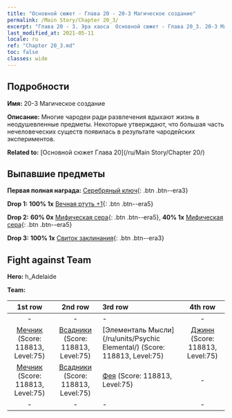 ```yaml
---
title: "Основной сюжет - Глава 20 - 20-3 Магическое создание"
permalink: /Main Story/Chapter 20_3/
excerpt: "Глава 20 - 3. Эра хаоса  Основной сюжет - Глава 20_3. 20-3 Магическое создание"
last_modified_at: 2021-05-11
locale: ru
ref: "Chapter 20_3.md"
toc: false
classes: wide
---
```


## Подробности

 **Имя:** 20-3 Магическое создание

 **Описание:** Многие чародеи ради развлечения вдыхают жизнь в неодушевленные предметы. Некоторые утверждают, что большая часть нечеловеческих существ появилась в результате чародейских экспериментов.

 **Related to:** [Основной сюжет Глава 20](/ru/Main Story/Chapter 20/)

## Выпавшие предметы

 **Первая полная награда:** [Серебряный ключ](/ItemsRU/con_693/){: .btn .btn--era3}

 **Drop 1:** **100% 1x** [Вечная ртуть +1](/ItemsRU/mat_70/){: .btn .btn--era5}

 **Drop 2:** **60% 0x** [Мифическая сера](/ItemsRU/mat_64/){: .btn .btn--era5}, **40% 1x** [Мифическая сера](/ItemsRU/mat_64/){: .btn .btn--era5}

 **Drop 3:** **100% 1x** [Свиток заклинания](/ItemsRU/con_694/){: .btn .btn--era3}


## Fight against Team
 **Hero:** h_Adelaide

 **Team:**


  | 1st row | 2nd row | 3rd row | 4th row |
  |:----:|:----:|:----|:----:|
  | - | - | - | - |
  | [Мечник](/ru/units/Swordsman/) (Score: 118813, Level:75)  | [Всадники](/ru/units/Cavalier/) (Score: 118813, Level:75)  | [Элементаль Мысли](/ru/units/Psychic Elemental/) (Score: 118813, Level:75)  | [Джинн](/ru/units/Genie/) (Score: 118813, Level:75)  |
  | [Мечник](/ru/units/Swordsman/) (Score: 118813, Level:75)  | [Всадники](/ru/units/Cavalier/) (Score: 118813, Level:75)  | [Фея](/ru/units/Sprite/) (Score: 118813, Level:75)  | - |
  | - | - | - | - |


